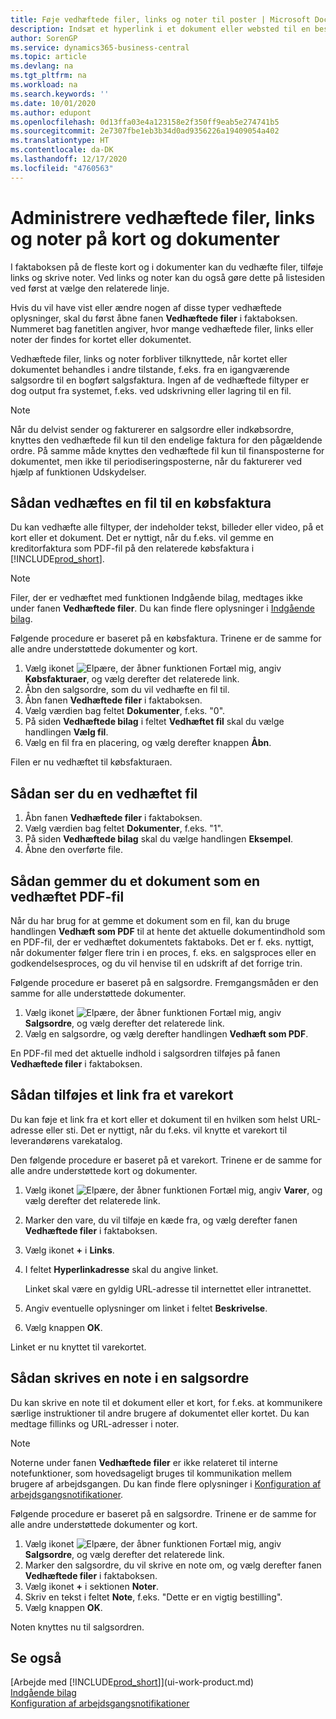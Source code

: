 ```yaml
---
title: Føje vedhæftede filer, links og noter til poster | Microsoft Docs
description: Indsæt et hyperlink i et dokument eller websted til en bestemt post, f.eks. en debitor eller et dokument.
author: SorenGP
ms.service: dynamics365-business-central
ms.topic: article
ms.devlang: na
ms.tgt_pltfrm: na
ms.workload: na
ms.search.keywords: ''
ms.date: 10/01/2020
ms.author: edupont
ms.openlocfilehash: 0d13ffa03e4a123158e2f350ff9eab5e274741b5
ms.sourcegitcommit: 2e7307fbe1eb3b34d0ad9356226a19409054a402
ms.translationtype: HT
ms.contentlocale: da-DK
ms.lasthandoff: 12/17/2020
ms.locfileid: "4760563"
---
```

# <a name="manage-attachments-links-and-notes-on-cards-and-documents"></a>Administrere vedhæftede filer, links og noter på kort og dokumenter

I faktaboksen på de fleste kort og i dokumenter kan du vedhæfte filer, tilføje links og skrive noter. Ved links og noter kan du også gøre dette på listesiden ved først at vælge den relaterede linje.

Hvis du vil have vist eller ændre nogen af disse typer vedhæftede oplysninger, skal du først åbne fanen **Vedhæftede filer** i faktaboksen. Nummeret bag fanetitlen angiver, hvor mange vedhæftede filer, links eller noter der findes for kortet eller dokumentet.

Vedhæftede filer, links og noter forbliver tilknyttede, når kortet eller dokumentet behandles i andre tilstande, f.eks. fra en igangværende salgsordre til en bogført salgsfaktura. Ingen af de vedhæftede filtyper er dog output fra systemet, f.eks. ved udskrivning eller lagring til en fil.

> [!NOTE]
> Når du delvist sender og fakturerer en salgsordre eller indkøbsordre, knyttes den vedhæftede fil kun til den endelige faktura for den pågældende ordre. På samme måde knyttes den vedhæftede fil kun til finansposterne for dokumentet, men ikke til periodiseringsposterne, når du fakturerer ved hjælp af funktionen Udskydelser.

## <a name="to-attach-a-file-to-a-purchase-invoice"></a>Sådan vedhæftes en fil til en købsfaktura
Du kan vedhæfte alle filtyper, der indeholder tekst, billeder eller video, på et kort eller et dokument. Det er nyttigt, når du f.eks. vil gemme en kreditorfaktura som PDF-fil på den relaterede købsfaktura i [!INCLUDE[prod_short](includes/prod_short.md)].

> [!NOTE]
> Filer, der er vedhæftet med funktionen Indgående bilag, medtages ikke under fanen **Vedhæftede filer**. Du kan finde flere oplysninger i [Indgående bilag](across-income-documents.md).

Følgende procedure er baseret på en købsfaktura. Trinene er de samme for alle andre understøttede dokumenter og kort.

1. Vælg ikonet ![Elpære, der åbner funktionen Fortæl mig](media/ui-search/search_small.png "Fortæl mig, hvad du vil foretage dig"), angiv **Købsfakturaer**, og vælg derefter det relaterede link.
2. Åbn den salgsordre, som du vil vedhæfte en fil til.
3. Åbn fanen **Vedhæftede filer** i faktaboksen.
4. Vælg værdien bag feltet **Dokumenter**, f.eks. "0".
5. På siden **Vedhæftede bilag** i feltet **Vedhæftet fil** skal du vælge handlingen **Vælg fil**.
5. Vælg en fil fra en placering, og vælg derefter knappen **Åbn**.

Filen er nu vedhæftet til købsfakturaen.

## <a name="to-view-an-attached-file"></a>Sådan ser du en vedhæftet fil
1. Åbn fanen **Vedhæftede filer** i faktaboksen.
2. Vælg værdien bag feltet **Dokumenter**, f.eks. "1".
3. På siden **Vedhæftede bilag** skal du vælge handlingen **Eksempel**.
4. Åbne den overførte file.

## <a name="to-save-a-document-as-a-pdf-attachment"></a>Sådan gemmer du et dokument som en vedhæftet PDF-fil
Når du har brug for at gemme et dokument som en fil, kan du bruge handlingen **Vedhæft som PDF** til at hente det aktuelle dokumentindhold som en PDF-fil, der er vedhæftet dokumentets faktaboks. Det er f. eks. nyttigt, når dokumenter følger flere trin i en proces, f. eks. en salgsproces eller en godkendelsesproces, og du vil henvise til en udskrift af det forrige trin.

Følgende procedure er baseret på en salgsordre. Fremgangsmåden er den samme for alle understøttede dokumenter.

1. Vælg ikonet ![Elpære, der åbner funktionen Fortæl mig](media/ui-search/search_small.png "Fortæl mig, hvad du vil foretage dig"), angiv **Salgsordre**, og vælg derefter det relaterede link.
2. Vælg en salgsordre, og vælg derefter handlingen **Vedhæft som PDF**.

En PDF-fil med det aktuelle indhold i salgsordren tilføjes på fanen **Vedhæftede filer** i faktaboksen.

## <a name="to-add-a-link-from-an-item-card"></a>Sådan tilføjes et link fra et varekort
Du kan føje et link fra et kort eller et dokument til en hvilken som helst URL-adresse eller sti. Det er nyttigt, når du f.eks. vil knytte et varekort til leverandørens varekatalog.

Den følgende procedure er baseret på et varekort. Trinene er de samme for alle andre understøttede kort og dokumenter.

1. Vælg ikonet ![Elpære, der åbner funktionen Fortæl mig](media/ui-search/search_small.png "Fortæl mig, hvad du vil foretage dig"), angiv **Varer**, og vælg derefter det relaterede link.
2. Marker den vare, du vil tilføje en kæde fra, og vælg derefter fanen **Vedhæftede filer** i faktaboksen.
3. Vælg ikonet **+** i **Links**.
4. I feltet **Hyperlinkadresse** skal du angive linket.

    Linket skal være en gyldig URL-adresse til internettet eller intranettet.

5. Angiv eventuelle oplysninger om linket i feltet **Beskrivelse**.  
6. Vælg knappen **OK**.

Linket er nu knyttet til varekortet.  

## <a name="to-write-a-note-on-a-sales-order"></a>Sådan skrives en note i en salgsordre
Du kan skrive en note til et dokument eller et kort, for f.eks. at kommunikere særlige instruktioner til andre brugere af dokumentet eller kortet. Du kan medtage fillinks og URL-adresser i noter.

> [!NOTE]
> Noterne under fanen **Vedhæftede filer** er ikke relateret til interne notefunktioner, som hovedsageligt bruges til kommunikation mellem brugere af arbejdsgangen. Du kan finde flere oplysninger i [Konfiguration af arbejdsgangsnotifikationer](across-setting-up-workflow-notifications.md).

Følgende procedure er baseret på en salgsordre. Trinene er de samme for alle andre understøttede dokumenter og kort.

1. Vælg ikonet ![Elpære, der åbner funktionen Fortæl mig](media/ui-search/search_small.png "Fortæl mig, hvad du vil foretage dig"), angiv **Salgsordre**, og vælg derefter det relaterede link.
2. Marker den salgsordre, du vil skrive en note om, og vælg derefter fanen **Vedhæftede filer** i faktaboksen.
3. Vælg ikonet **+** i sektionen **Noter**.
4. Skriv en tekst i feltet **Note**, f.eks. "Dette er en vigtig bestilling".
5. Vælg knappen **OK**.

Noten knyttes nu til salgsordren.

## <a name="see-also"></a>Se også  
[Arbejde med [!INCLUDE[prod_short](includes/prod_short.md)]](ui-work-product.md)  
[Indgående bilag](across-income-documents.md)  
[Konfiguration af arbejdsgangsnotifikationer](across-setting-up-workflow-notifications.md)  
